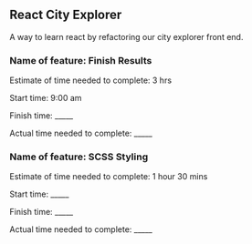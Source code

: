 ## React City Explorer

A way to learn react by refactoring our city explorer front end. 

### Name of feature: Finish Results

Estimate of time needed to complete: 3 hrs

Start time: 9:00 am

Finish time: _____

Actual time needed to complete: _____


### Name of feature: SCSS Styling

Estimate of time needed to complete: 1 hour 30 mins

Start time: _____

Finish time: _____

Actual time needed to complete: _____
